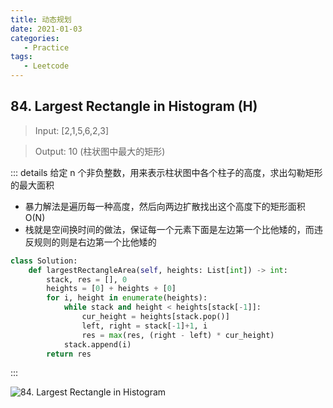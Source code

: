 ```yaml
---
title: 动态规划
date: 2021-01-03
categories:
   - Practice
tags:
   - Leetcode
---
```


## 84. Largest Rectangle in Histogram (H)
> Input: [2,1,5,6,2,3]

> Output: 10 (柱状图中最大的矩形)

::: details
给定 n 个非负整数，用来表示柱状图中各个柱子的高度，求出勾勒矩形的最大面积
- 暴力解法是遍历每一种高度，然后向两边扩散找出这个高度下的矩形面积 O(N)
- 栈就是空间换时间的做法，保证每一个元素下面是左边第一个比他矮的，而违反规则的则是右边第一个比他矮的
```python                            
class Solution:
    def largestRectangleArea(self, heights: List[int]) -> int:
        stack, res = [], 0
        heights = [0] + heights + [0]
        for i, height in enumerate(heights):
            while stack and height < heights[stack[-1]]:
                cur_height = heights[stack.pop()]
                left, right = stack[-1]+1, i
                res = max(res, (right - left) * cur_height)
            stack.append(i)
        return res
```
:::

![84. Largest Rectangle in Histogram](~@assets/lc-84.png#center)

